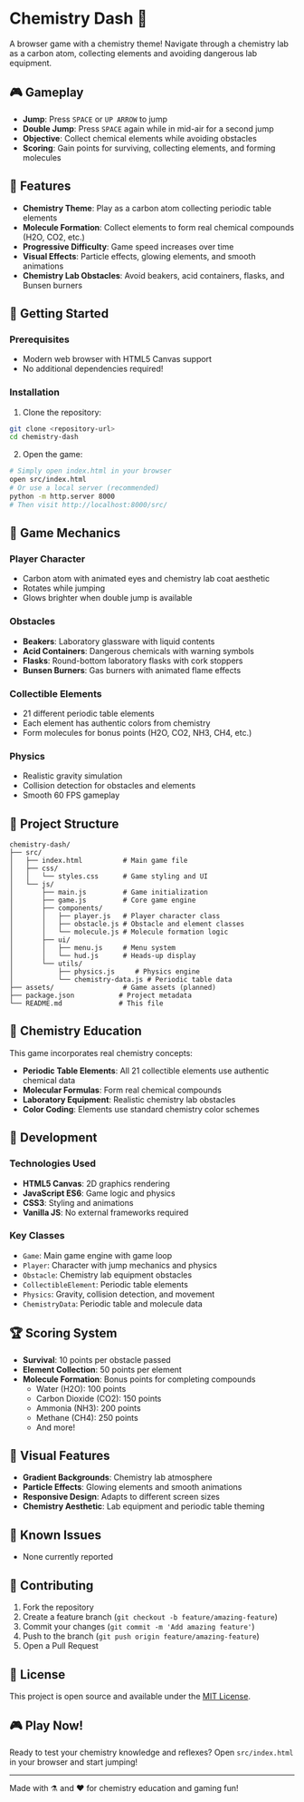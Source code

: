 # Chemistry Dash 🧪

A browser game with a chemistry theme! Navigate through a chemistry lab as a carbon atom, collecting elements and avoiding dangerous lab equipment.

## 🎮 Gameplay

- **Jump**: Press `SPACE` or `UP ARROW` to jump
- **Double Jump**: Press `SPACE` again while in mid-air for a second jump
- **Objective**: Collect chemical elements while avoiding obstacles
- **Scoring**: Gain points for surviving, collecting elements, and forming molecules

## 🧬 Features

- **Chemistry Theme**: Play as a carbon atom collecting periodic table elements
- **Molecule Formation**: Collect elements to form real chemical compounds (H2O, CO2, etc.)
- **Progressive Difficulty**: Game speed increases over time
- **Visual Effects**: Particle effects, glowing elements, and smooth animations
- **Chemistry Lab Obstacles**: Avoid beakers, acid containers, flasks, and Bunsen burners

## 🚀 Getting Started

### Prerequisites
- Modern web browser with HTML5 Canvas support
- No additional dependencies required!

### Installation

1. Clone the repository:
```bash
git clone <repository-url>
cd chemistry-dash
```

2. Open the game:
```bash
# Simply open index.html in your browser
open src/index.html
# Or use a local server (recommended)
python -m http.server 8000
# Then visit http://localhost:8000/src/
```

## 🎨 Game Mechanics

### Player Character
- Carbon atom with animated eyes and chemistry lab coat aesthetic
- Rotates while jumping
- Glows brighter when double jump is available

### Obstacles
- **Beakers**: Laboratory glassware with liquid contents
- **Acid Containers**: Dangerous chemicals with warning symbols
- **Flasks**: Round-bottom laboratory flasks with cork stoppers
- **Bunsen Burners**: Gas burners with animated flame effects

### Collectible Elements
- 21 different periodic table elements
- Each element has authentic colors from chemistry
- Form molecules for bonus points (H2O, CO2, NH3, CH4, etc.)

### Physics
- Realistic gravity simulation
- Collision detection for obstacles and elements
- Smooth 60 FPS gameplay

## 📁 Project Structure

```
chemistry-dash/
├── src/
│   ├── index.html          # Main game file
│   ├── css/
│   │   └── styles.css      # Game styling and UI
│   └── js/
│       ├── main.js         # Game initialization
│       ├── game.js         # Core game engine
│       ├── components/
│       │   ├── player.js   # Player character class
│       │   ├── obstacle.js # Obstacle and element classes
│       │   └── molecule.js # Molecule formation logic
│       ├── ui/
│       │   ├── menu.js     # Menu system
│       │   └── hud.js      # Heads-up display
│       └── utils/
│           ├── physics.js     # Physics engine
│           └── chemistry-data.js # Periodic table data
├── assets/                 # Game assets (planned)
├── package.json           # Project metadata
└── README.md              # This file
```

## 🧪 Chemistry Education

This game incorporates real chemistry concepts:

- **Periodic Table Elements**: All 21 collectible elements use authentic chemical data
- **Molecular Formulas**: Form real chemical compounds
- **Laboratory Equipment**: Realistic chemistry lab obstacles
- **Color Coding**: Elements use standard chemistry color schemes

## 🎯 Development

### Technologies Used
- **HTML5 Canvas**: 2D graphics rendering
- **JavaScript ES6**: Game logic and physics
- **CSS3**: Styling and animations
- **Vanilla JS**: No external frameworks required

### Key Classes
- `Game`: Main game engine with game loop
- `Player`: Character with jump mechanics and physics
- `Obstacle`: Chemistry lab equipment obstacles
- `CollectibleElement`: Periodic table elements
- `Physics`: Gravity, collision detection, and movement
- `ChemistryData`: Periodic table and molecule data

## 🏆 Scoring System

- **Survival**: 10 points per obstacle passed
- **Element Collection**: 50 points per element
- **Molecule Formation**: Bonus points for completing compounds
  - Water (H2O): 100 points
  - Carbon Dioxide (CO2): 150 points
  - Ammonia (NH3): 200 points
  - Methane (CH4): 250 points
  - And more!

## 🎨 Visual Features

- **Gradient Backgrounds**: Chemistry lab atmosphere
- **Particle Effects**: Glowing elements and smooth animations
- **Responsive Design**: Adapts to different screen sizes
- **Chemistry Aesthetic**: Lab equipment and periodic table theming

## 🐛 Known Issues

- None currently reported

## 🤝 Contributing

1. Fork the repository
2. Create a feature branch (`git checkout -b feature/amazing-feature`)
3. Commit your changes (`git commit -m 'Add amazing feature'`)
4. Push to the branch (`git push origin feature/amazing-feature`)
5. Open a Pull Request

## 📝 License

This project is open source and available under the [MIT License](LICENSE).

## 🎮 Play Now!

Ready to test your chemistry knowledge and reflexes? Open `src/index.html` in your browser and start jumping!

---

Made with ⚗️ and ❤️ for chemistry education and gaming fun!
